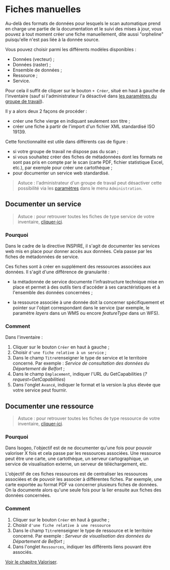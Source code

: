 # Fiches manuelles

Au-delà des formats de données pour lesquels le scan automatique prend en charge une partie de la documentation et le suivi des mises à jour, vous pouvez à tout moment créer une fiche manuellement, dite aussi "orpheline" puisqu'elle n'est pas liée à la donnée source.

Vous pouvez choisir parmi les différents modèles disponibles :

* Données (vecteur) ;
* Données (raster) ;
* Ensemble de données ;
* Ressource ;
* Service.

Pour cela il suffit de cliquer sur le bouton `+ Créer`, situé en haut à gauche de l'inventaire (sauf si l'administrateur l'a désactivé dans [les paramètres du groupe de travail](../admin/group.html)).

Il y a alors deux 2 façons de procéder :

* créer une fiche vierge en indiquant seulement son titre ;
* créer une fiche à partir de l'import d'un fichier XML standardisé ISO 19139.

Cette fonctionnalité est utile dans différents cas de figure :
* si votre groupe de travail ne dispose pas du scan ;
* si vous souhaitez créer des fiches de métadonnées dont les formats ne sont pas pris en compte par le scan (carte PDF, fichier statistique Excel, etc.), par exemple pour créer une cartothèque ;
* pour documenter un service web standardisé.

> Astuce : l'administrateur d'un groupe de travail peut désactiver cette possibilité via les [paramètres](../admin/group.html) dans le menu `Administration`.

## Documenter un service

> Astuce : pour retrouver toutes les fiches de type service de votre inventaire, [cliquer-ici](https://app.isogeo.com/inventory/search?p=1&ob=_created&od=des&q=type%3Aservice).

### Pourquoi

Dans le cadre de la directive INSPIRE, il s'agit de documenter les services web mis en place pour donner accès aux données. Cela passe par les fiches de métadonnées de service.

Ces fiches sont à créer en supplément des ressources associées aux données. Il s'agit d'une différence de granularité :

* la métadonnée de service documente l'infrastructure technique mise en place et permet à des outils tiers d'accéder à ses caractéristiques et à l'ensemble des données concernées ;

* la ressource associée à une donnée doit la concerner spécifiquement et pointer sur l'objet correspondant dans le service (par exemple, le paramètre *layers* dans un WMS ou encore *featureType* dans un WFS).

### Comment

Dans l'inventaire :

1. Cliquer sur le bouton `Créer` en haut à gauche ;
2. Choisir `d'une fiche relative à un service` ;
3. Dans le champ `Titre`renseigner le type de service et le territoire concerné. Par exemple : *Service de consultation des données du Département de Belfort* ;
4. Dans le champ `Emplacement`, indiquer l'URL du GetCapabilities (*?request=GetCapabilities*)
5. Dans l'onglet `Avancé`, indiquer le format et la version la plus élevée que votre service peut fournir.

## Documenter une ressource

> Astuce : pour retrouver toutes les fiches de type ressource de votre inventaire, [cliquer-ici](https://app.isogeo.com/inventory/search?p=1&ob=_created&od=des&q=type%3Aresource).

### Pourquoi

Dans Isogeo, l'objectif est de ne documenter qu'une fois pour pouvoir valoriser X fois et cela passe par les ressources associées. Une ressource peut être une carte, une cartothèque, un serveur cartographique, un service de visualisation externe, un serveur de téléchargement, etc.

L'objectif de ces fiches ressources est de centraliser les ressources associées et de pouvoir les associer à différentes fiches. Par exemple, une carte exportée au format PDF va concerner plusieurs fiches de données. On la documente alors qu'une seule fois pour la lier ensuite aux fiches des données concernées.

### Comment

1. Cliquer sur le bouton `Créer` en haut à gauche ;
2. Choisir `d'une fiche relative à une ressource `
3. Dans le champ `Titre`renseigner le type de ressource  et le territoire concerné. Par exemple : *Serveur de visualisation des données du Département de Belfort* ;
4. Dans l'onglet `Ressources`, indiquer les différents liens pouvant être associés.

[Voir le chapitre Valoriser](../publish/index.html).

